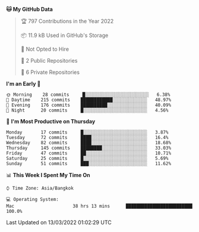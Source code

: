 <!--START_SECTION:waka-->
**🐱 My GitHub Data** 

> 🏆 797 Contributions in the Year 2022
 > 
> 📦 11.9 kB Used in GitHub's Storage 
 > 
> 🚫 Not Opted to Hire
 > 
> 📜 2 Public Repositories 
 > 
> 🔑 6 Private Repositories  
 > 
**I'm an Early 🐤** 

```text
🌞 Morning    28 commits     █░░░░░░░░░░░░░░░░░░░░░░░░   6.38% 
🌆 Daytime    215 commits    ████████████░░░░░░░░░░░░░   48.97% 
🌃 Evening    176 commits    ██████████░░░░░░░░░░░░░░░   40.09% 
🌙 Night      20 commits     █░░░░░░░░░░░░░░░░░░░░░░░░   4.56%

```
📅 **I'm Most Productive on Thursday** 

```text
Monday       17 commits     █░░░░░░░░░░░░░░░░░░░░░░░░   3.87% 
Tuesday      72 commits     ████░░░░░░░░░░░░░░░░░░░░░   16.4% 
Wednesday    82 commits     ████░░░░░░░░░░░░░░░░░░░░░   18.68% 
Thursday     145 commits    ████████░░░░░░░░░░░░░░░░░   33.03% 
Friday       47 commits     ██░░░░░░░░░░░░░░░░░░░░░░░   10.71% 
Saturday     25 commits     █░░░░░░░░░░░░░░░░░░░░░░░░   5.69% 
Sunday       51 commits     ███░░░░░░░░░░░░░░░░░░░░░░   11.62%

```


📊 **This Week I Spent My Time On** 

```text
⌚︎ Time Zone: Asia/Bangkok

💻 Operating System: 
Mac                      38 hrs 13 mins      █████████████████████████   100.0%

```


 Last Updated on 13/03/2022 01:02:29 UTC
<!--END_SECTION:waka-->